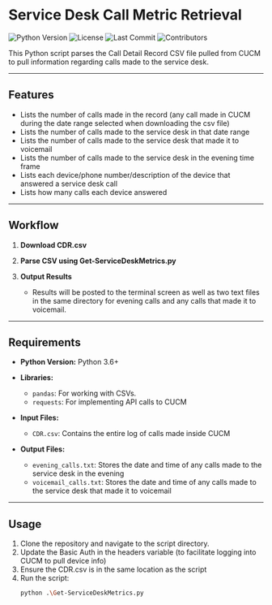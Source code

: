 # **Service Desk Call Metric Retrieval**
![Python Version](https://img.shields.io/badge/python-3.6%2B-blue)
![License](https://img.shields.io/github/license/cadencejames/ServiceDeskCallMetrics)
![Last Commit](https://img.shields.io/github/last-commit/cadencejames/ServiceDeskCallMetrics)
![Contributors](https://img.shields.io/github/contributors/cadencejames/ServiceDeskCallMetrics)


This Python script parses the Call Detail Record CSV file pulled from CUCM to pull information regarding calls made to the service desk.

---

## **Features**
- Lists the number of calls made in the record (any call made in CUCM during the date range selected when downloading the csv file)
- Lists the number of calls made to the service desk in that date range
- Lists the number of calls made to the service desk that made it to voicemail
- Lists the number of calls made to the service desk in the evening time frame
- Lists each device/phone number/description of the device that answered a service desk call
- Lists how many calls each device answered

---

## **Workflow**
1. **Download CDR.csv**  
   
2. **Parse CSV using Get-ServiceDeskMetrics.py**  
   
3. **Output Results**  
   - Results will be posted to the terminal screen as well as two text files in the same directory for evening calls and any calls that made it to voicemail.
   
---

## **Requirements**
- **Python Version:** Python 3.6+
- **Libraries:**  
  - `pandas`: For working with CSVs.
  - `requests`: For implementing API calls to CUCM
  
- **Input Files:**  
  - `CDR.csv`: Contains the entire log of calls made inside CUCM

- **Output Files:**  
  - `evening_calls.txt`: Stores the date and time of any calls made to the service desk in the evening
  - `voicemail_calls.txt`: Stores the date and time of any calls made to the service desk that made it to voicemail

---

## **Usage**
1. Clone the repository and navigate to the script directory.
2. Update the Basic Auth in the headers variable (to facilitate logging into CUCM to pull device info)
3. Ensure the CDR.csv is in the same location as the script
4. Run the script:
   ```bash
   python .\Get-ServiceDeskMetrics.py
   ```
